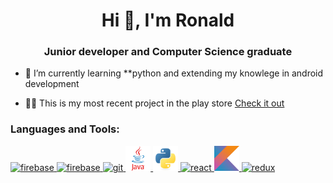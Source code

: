 <h1 align="center">Hi 👋, I'm Ronald</h1>
<h3 align="center">Junior developer and Computer Science graduate</h3>

- 🌱 I’m currently learning **python and extending my knowlege in android development

- 👨‍💻 This is my most recent project in the play store [Check it out](https://play.google.com/store/apps/details?id=com.yoyoG.makeiteven2)


<h3 align="left">Languages and Tools:</h3></a>
<a href="https://developer.android.com/" target="_blank"> <img src="https://devicon.dev/devicon.git/icons/android/android-original.svg" alt="firebase" width="40" height="40"/> </a>
<a href="https://firebase.google.com/" target="_blank"> <img src="https://www.vectorlogo.zone/logos/firebase/firebase-icon.svg" alt="firebase" width="40" height="40"/> </a> 
<a href="https://git-scm.com/" target="_blank"> <img src="https://www.vectorlogo.zone/logos/git-scm/git-scm-icon.svg" alt="git" width="40" height="40"/> </a> 
<a href="https://www.java.com" target="_blank"> <img src="https://raw.githubusercontent.com/devicons/devicon/master/icons/java/java-original-wordmark.svg" alt="java" width="40" height="40"/> </a> <a href="https://www.python.org" target="_blank"> <img src="https://raw.githubusercontent.com/devicons/devicon/master/icons/python/python-original.svg" alt="python" width="40" height="40"/> </a> 
<a href="https://docs.microsoft.com/en-us/dotnet/csharp/" target="_blank"> <img src="https://devicon.dev/devicon.git/icons/csharp/csharp-original.svg" alt="react" width="40" height="40"/> </a>
<a href="https://kotlinlang.org/" target="_blank"> <img src="https://raw.githubusercontent.com/devicons/devicon/master/icons/kotlin/kotlin-original.svg" alt="redux" width="40" height="40"/> </a> 
<a href="https://developer.android.com/studio" target="_blank"> <img src="https://upload.wikimedia.org/wikipedia/commons/thumb/3/34/Android_Studio_icon.svg/512px-Android_Studio_icon.svg.png" alt="redux" width="40" height="40"/> </a>
</p>



